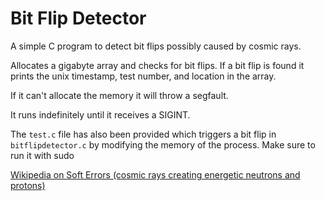 # Bit Flip Detector

A simple C program to detect bit flips possibly caused by cosmic rays.

Allocates a gigabyte array and checks for bit flips. If a bit flip is found it prints the unix timestamp, test number, and location in the array.

If it can't allocate the memory it will throw a segfault.

It runs indefinitely until it receives a SIGINT.

The `test.c` file has also been provided which triggers a bit flip in `bitflipdetector.c` by modifying the memory of the process. Make sure to run it with sudo

[Wikipedia on Soft Errors (cosmic rays creating energetic neutrons and protons)](https://en.wikipedia.org/wiki/Soft_error#Cosmic_rays_creating_energetic_neutrons_and_protons)

